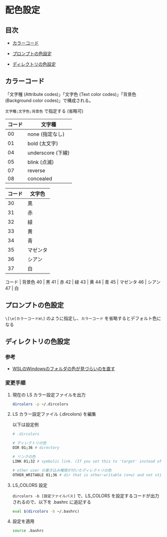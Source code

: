 # 配色設定


## 目次


- [カラーコード](#colorCode)

- [プロンプトの色設定](#promptColor)

- [ディレクトリの色設定](#dirColor)


## <a id="colorCode"></a> カラーコード

「文字種 (Attribute codes)」「文字色 (Text color codes)」「背景色 (Background color codes)」で構成される。

`文字種;文字色;背景色` で指定する (省略可)

コード | 文字種
---|---
00 | none (指定なし)
01 | bold (太文字)
04 | underscore (下線)
05 | blink (点滅)
07 | reverse
08 | concealed

コード | 文字色
---|---
30 | 黒
31 | 赤
32 | 緑
33 | 黄
34 | 青
35 | マゼンタ
36 | シアン
37 | 白

コード | 背景色
40 | 黒
41 | 赤
42 | 緑
43 | 黄
44 | 青
45 | マゼンタ
46 | シアン
47 | 白


## <a id="promptColor"></a> プロンプトの色設定

`\[\e[カラーコードm\]` のように指定し、`カラーコード` を省略するとデフォルト色になる


## <a id="dirColor"></a> ディレクトリの色設定

### 参考

- [WSLのWindowsのフォルダの色が見づらいのを直す](https://www.kwbtblog.com/entry/2019/04/27/023411)

### 変更手順

1. 現在の LS カラー設定ファイルを出力

	```sh
	dircolors -p ~/.dircolors
	```

1. LS カラー設定ファイル (.dircolors) を編集

	以下は設定例

	```sh
	# .dircolors

	# ディレクトリの色
	DIR 01;36 # directory

	# リンクの色
	LINK 01;32 # symbolic link. (If you set this to 'target' instead of a

	# other user の書き込み権限が付いたディレクトリの色
	OTHER_WRITABLE 01;36 # dir that is other-writable (o+w) and not sticky
	```

1. LS_COLORS 設定

	`dircolors -b [設定ファイルパス]` で、LS_COLORS を設定するコードが出力されるので、以下を .bashrc に追記する

	```sh
	eval $(dircolors -b ~/.bashrc)
	```

1. 設定を適用

	```sh
	source .bashrc
	```

